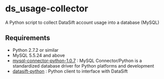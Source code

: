 ds_usage-collector
==================

A Python script to collect DataSift account usage into a database (MySQL)

Requirements
------------

* Python 2.7.2 or similar
* MySQL 5.5.24 and above
* [mysql-connector-python-1.0.7](http://dev.mysql.com/downloads/connector/python/) : MySQL Connector/Python is a standardized database driver for Python platforms and development
* [datasift-python](https://github.com/datasift/datasift-python) : Python client to interface with DataSift
